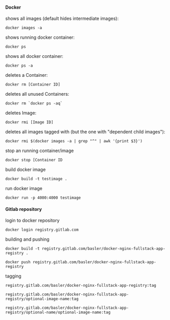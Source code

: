 #### Docker

shows all images (default hides intermediate images):

    docker images -a

shows running docker container:

    docker ps

shows all docker container:

    docker ps -a

deletes a Container:

    docker rm [Container ID]

deletes all unused Containers:

    docker rm `docker ps -aq`

deletes Image:

    docker rmi [Image ID]

deletes all images tagged with (but the one with "dependent child images"):

    docker rmi $(docker images -a | grep "^" | awk '{print $3}')

stop an running container/image

    docker stop [Container ID
    
build docker image

    docker build -t testimage .
    
run docker image 

    docker run -p 4000:4000 testimage
   
#### Gitlab repository

login to docker repository
    
    docker login registry.gitlab.com


building and pushing 

    docker build -t registry.gitlab.com/basler/docker-nginx-fullstack-app-registry .
    
    docker push registry.gitlab.com/basler/docker-nginx-fullstack-app-registry

tagging

    registry.gitlab.com/basler/docker-nginx-fullstack-app-registry:tag

    registry.gitlab.com/basler/docker-nginx-fullstack-app-registry/optional-image-name:tag
    
    registry.gitlab.com/basler/docker-nginx-fullstack-app-registry/optional-name/optional-image-name:tag
